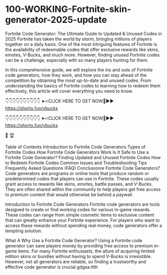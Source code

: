 # 100-WORKING-Fortnite-skin-generator-2025-update


Fortnite Code Generator: The Ultimate Guide to Updated & Unused Codes in 2025
Fortnite has taken the world by storm, bringing millions of players together on a daily basis. One of the most intriguing features of Fortnite is the availability of redeemable codes that offer exclusive rewards like skins, emotes, V-Bucks, and much more. However, finding unused Fortnite codes can be a challenge, especially with so many players hunting for them.

In this comprehensive guide, we will explore the ins and outs of Fortnite code generators, how they work, and how you can stay ahead of the competition by obtaining the most up-to-date and unused codes. From understanding the basics of Fortnite codes to learning how to redeem them effectively, this article will cover everything you need to know.

👇👇👇👇👇👇👇👇👇👇
➤🔥CLICK HERE TO GET NOW🔴►► https://shorto.fun/vbucks

👇👇👇👇👇👇👇👇👇👇
➤🔥CLICK HERE TO GET NOW🔴►► https://shorto.fun/vbucks


🚀 🏆

Table of Contents
Introduction to Fortnite Code Generators
Types of Fortnite Codes
How Fortnite Code Generators Work
Is It Safe to Use a Fortnite Code Generator?
Finding Updated and Unused Fortnite Codes
How to Redeem Fortnite Codes
Common Issues and Troubleshooting Tips
Frequently Asked Questions (FAQ)
Conclusionre Fortnite Code Generators?
Code generators are programs or online tools that produce random or predetermined codes that players can use in Fortnite. These codes usually grant access to rewards like skins, emotes, battle passes, and V-Bucks. They are often shared within the community to help players get free access to premium content that would otherwise be behind a paywall.

Introduction to Fortnite Code Generators
Fortnite code generators are tools designed to create or find working codes for various in-game rewards. These codes can range from simple cosmetic items to exclusive content that can greatly enhance your Fortnite experience. For players who want to access these rewards without spending real money, code generators offer a tempting solution.

What A
Why Use a Fortnite Code Generator?
Using a Fortnite code generator can save players money by providing free access to premium in-game items. For many Fortnite enthusiasts, the allure of acquiring limited edition skins or bundles without having to spend V-Bucks is irresistible. However, not all generators are reliable, so finding a trustworthy and effective code generator is crucial.gdgsa.ttth



